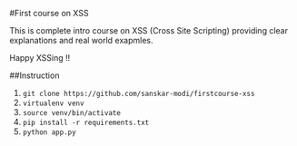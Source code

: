 #First course on XSS

This is complete intro course on XSS (Cross Site Scripting) providing clear explanations and real world exapmles.

Happy XSSing !!

##Instruction

1. `git clone https://github.com/sanskar-modi/firstcourse-xss`
2. `virtualenv venv`
3. `source venv/bin/activate`
4. `pip install -r requirements.txt`
5. `python app.py`
